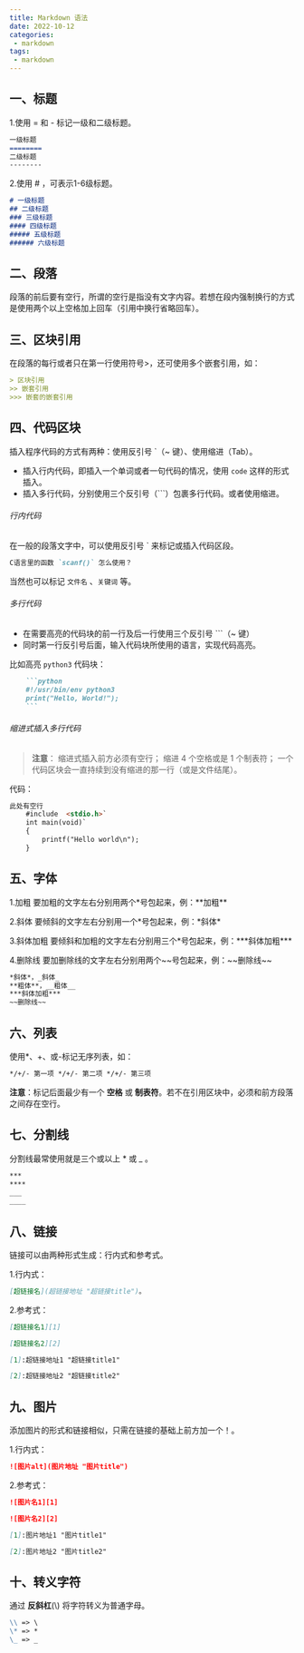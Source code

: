 ```yaml
---
title: Markdown 语法
date: 2022-10-12
categories:
 - markdown
tags:
 - markdown
---
```


## 一、标题

1.使用 = 和 - 标记一级和二级标题。

```markdown
一级标题
========
二级标题
--------
```

2.使用 # ，可表示1-6级标题。

```markdown
# 一级标题
## 二级标题
### 三级标题
#### 四级标题
##### 五级标题
###### 六级标题
```

## 二、段落

段落的前后要有空行，所谓的空行是指没有文字内容。若想在段内强制换行的方式是使用两个以上空格加上回车（引用中换行省略回车）。

## 三、区块引用

在段落的每行或者只在第一行使用符号>，还可使用多个嵌套引用，如：

```markdown
> 区块引用
>> 嵌套引用
>>> 嵌套的嵌套引用
```

## 四、代码区块

插入程序代码的方式有两种：使用反引号 `（~ 键）、使用缩进（Tab）。

- 插入行内代码，即插入一个单词或者一句代码的情况，使用 `code` 这样的形式插入。
- 插入多行代码，分别使用三个反引号（```）包裹多行代码。或者使用缩进。

###### 行内代码

在一般的段落文字中，可以使用反引号 ` 来标记或插入代码区段。

```markdown
C语言里的函数 `scanf()` 怎么使用？
```

当然也可以标记 `文件名` 、`关键词` 等。

###### 多行代码

- 在需要高亮的代码块的前一行及后一行使用三个反引号 ```（~ 键）
- 同时第一行反引号后面，输入代码块所使用的语言，实现代码高亮。

比如高亮 `python3` 代码块：

~~~markdown
    ```python
    #!/usr/bin/env python3
    print("Hello, World!");
    ```
~~~

###### 缩进式插入多行代码

> **注意**：
>  缩进式插入前方必须有空行；
>  缩进 4 个空格或是 1 个制表符；
>  一个代码区块会一直持续到没有缩进的那一行（或是文件结尾）。

代码：

```markdown
此处有空行
    #include  <stdio.h>`
    int main(void)`
    {
        printf("Hello world\n");
    }
```

## 五、字体

1.加粗 要加粗的文字左右分别用两个\*号包起来，例：\*\*加粗\*\*

2.斜体 要倾斜的文字左右分别用一个\*号包起来，例：\*斜体\*

3.斜体加粗 要倾斜和加粗的文字左右分别用三个\*号包起来，例：\*\*\*斜体加粗\*\*\*

4.删除线 要加删除线的文字左右分别用两个\~\~号包起来，例：\~\~删除线\~\~


```markdown
*斜体*，_斜体_
**粗体**，__粗体__
***斜体加粗***
~~删除线~~
```

## 六、列表

使用*、+、或-标记无序列表，如：

```markdown
*/+/- 第一项 */+/- 第二项 */+/- 第三项
```

**注意**：标记后面最少有一个 **空格** 或 **制表符**。若不在引用区块中，必须和前方段落之间存在空行。

## 七、分割线

分割线最常使用就是三个或以上 * 或 _ 。

```markdown
***
****
___
____
```

## 八、链接

链接可以由两种形式生成：行内式和参考式。

1.行内式：

```markdown
[超链接名](超链接地址 "超链接title")。
```

2.参考式：

```markdown
[超链接名1][1]

[超链接名2][2]

[1]:超链接地址1 "超链接title1"

[2]:超链接地址2 "超链接title2"
```

## 九、图片

添加图片的形式和链接相似，只需在链接的基础上前方加一个！。

1.行内式：

```markdown
![图片alt](图片地址 "图片title")
```

2.参考式：

```markdown
![图片名1][1]

![图片名2][2]

[1]:图片地址1 "图片title1"

[2]:图片地址2 "图片title2"
```

## 十、转义字符

通过 **反斜杠**(\\) 将字符转义为普通字母。

```markdown
\\ => \
\* => *
\_ => _
```
